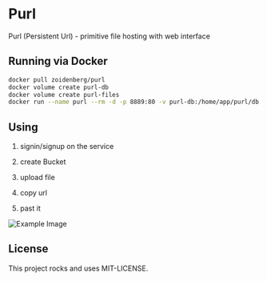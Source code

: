 # Purl

Purl (Persistent Url) - primitive file hosting with web interface

## Running via Docker

```bash
docker pull zoidenberg/purl
docker volume create purl-db
docker volume create purl-files
docker run --name purl --rm -d -p 8889:80 -v purl-db:/home/app/purl/db -v purl-files:/home/app/purl/public/files -e PURL_HOST=http://current-host-name purl
```

## Using

1) signin/signup on the service

2) create Bucket

3) upload file

4) copy url

5) past it

![Example Image](https://purl.onrails.ru/files/8d4b0ccf-5289-4dee-b807-9a0d7891e1f4.jpg)

## License

This project rocks and uses MIT-LICENSE.
